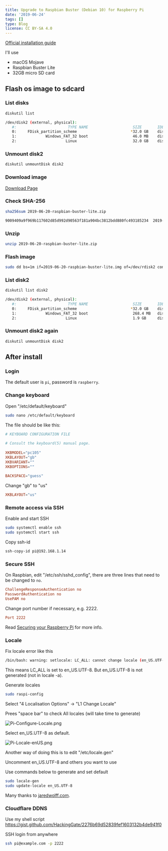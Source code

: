 ```yaml
---
title: Upgrade to Raspbian Buster (Debian 10) for Raspberry Pi
date: '2019-06-24'
tags: []
type: Blog
license: CC BY-SA 4.0
---
```


[Official installation guide](https://www.raspberrypi.org/documentation/installation/installing-images/README.md)

I'll use

- macOS Mojave
- Raspbian Buster Lite
- 32GB micro SD card

## Flash os image to sdcard

### List disks

```sh
diskutil list
```

```sh
/dev/disk2 (external, physical):
   #:                       TYPE NAME                    SIZE       IDENTIFIER
   0:     FDisk_partition_scheme                        *32.0 GB    disk2
   1:             Windows_FAT_32 boot                    46.0 MB    disk2s1
   2:                      Linux                         32.0 GB    disk2s2
```

### Unmount disk2

```sh
diskutil unmountDisk disk2
```

### Download image

[Download Page](https://www.raspberrypi.org/downloads/raspbian/)

### Check SHA-256

```sh
sha256sum 2019-06-20-raspbian-buster-lite.zip
```

```sh
9009409a9f969b117602d85d992d90563f181a904bc3812bdd880fc493185234  2019-06-20-raspbian-buster-lite.zip
```

### Unzip

```sh
unzip 2019-06-20-raspbian-buster-lite.zip
```

### Flash image

```sh
sudo dd bs=1m if=2019-06-20-raspbian-buster-lite.img of=/dev/rdisk2 conv=sync
```

### List disk2

```sh
diskutil list disk2
```

```sh
/dev/disk2 (external, physical):
   #:                       TYPE NAME                    SIZE       IDENTIFIER
   0:     FDisk_partition_scheme                        *32.0 GB    disk2
   1:             Windows_FAT_32 boot                    268.4 MB   disk2s1
   2:                      Linux                         1.9 GB     disk2s2
```

### Unmount disk2 again

```sh
diskutil unmountDisk disk2
```

## After install

### Login

The default user is `pi`, password is `raspberry`.

### Change keyboard

Open "/etc/default/keyboard"

```sh
sudo nano /etc/default/keyboard
```

The file should be like this:

```conf
# KEYBOARD CONFIGURATION FILE
 
# Consult the keyboard(5) manual page.
 
XKBMODEL="pc105"
XKBLAYOUT="gb"
XKBVARIANT=""
XKBOPTIONS=""
 
BACKSPACE="guess"
```

Change "gb" to "us"

```conf
XKBLAYOUT="us"
```

### Remote access via SSH

Enable and start SSH

```sh
sudo systemctl enable ssh
sudo systemctl start ssh
```

Copy ssh-id

```sh
ssh-copy-id pi@192.168.1.14
```

### Secure SSH

On Raspbian, edit "/etc/ssh/sshd_config", there are three lines that need to be changed to `no`.

```conf
ChallengeResponseAuthentication no
PasswordAuthentication no
UsePAM no
```

Change port number if necessary, e.g. 2222.

```conf
Port 2222
```

Read [Securing your Raspberry Pi](https://www.raspberrypi.org/documentation/configuration/security.md) for more info.

### Locale

Fix locale error like this

```sh
/bin/bash: warning: setlocale: LC_ALL: cannot change locale (en_US.UTF-8)
```

This means LC_ALL is set to en_US.UTF-8. But en_US.UTF-8 is not generated (not in locale -a).

Generate locales

```sh
sudo raspi-config
```

Select "4 Localisation Options" -> "L1 Change Locale"

Prees "space bar" to check All locales (will take time to generate)

![Pi-Configure-Locale.png](/static/images/Pi-Configure-Locale.png)

Select en_US.UTF-8 as default.

![Pi-Locale-enUS.png](/static/images/Pi-Locale-enUS.png)

Another way of doing this is to edit "/etc/locale.gen"

Uncomment en_US.UTF-8 and others you want to use

Use commands below to generate and set default

```sh
sudo locale-gen
sudo update-locale en_US.UTF-8
```

Many thanks to [jaredwolff.com](https://www.jaredwolff.com/raspberry-pi-setting-your-locale).

### Cloudflare DDNS

Use my shell script  
https://gist.github.com/HackingGate/2276b69d52839fef1603132b4de941f0

SSH login from anywhere

```sh
ssh pi@example.com -p 2222
```

